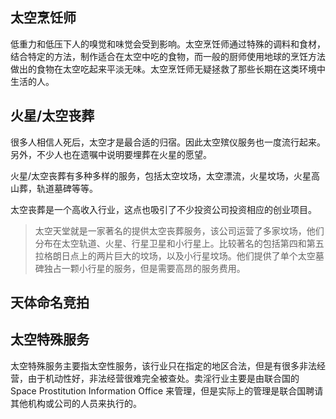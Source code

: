 ## 太空烹饪师

低重力和低压下人的嗅觉和味觉会受到影响。太空烹饪师通过特殊的调料和食材，结合特定的方法，制作适合在太空中吃的食物，而一般的厨师使用地球的烹饪方法做出的食物在太空吃起来平淡无味。太空烹饪师无疑拯救了那些长期在这类环境中生活的人。

## 火星/太空丧葬

很多人相信人死后，太空才是最合适的归宿。因此太空殡仪服务也一度流行起来。另外，不少人也在遗嘱中说明要埋葬在火星的愿望。

火星/太空丧葬有多种多样的服务，包括太空坟场，太空漂流，火星坟场，火星高山葬，轨道墓碑等等。

太空丧葬是一个高收入行业，这点也吸引了不少投资公司投资相应的创业项目。

> 太空天堂就是一家著名的提供太空丧葬服务，该公司运营了多家坟场，他们分布在太空轨道、火星、行星卫星和小行星上。比较著名的包括第四和第五拉格朗日点上的两片巨大的坟场，以及小行星坟场。他们提供了单个太空墓碑独占一颗小行星的服务，但是需要高昂的服务费用。


## 天体命名竞拍



## 太空特殊服务

太空特殊服务主要指太空性服务，该行业只在指定的地区合法，但是有很多非法经营，由于机动性好，非法经营很难完全被查处。卖淫行业主要是由联合国的 Space Prostitution Information Office 来管理，但是实际上的管理是联合国聘请其他机构或公司的人员来执行的。
